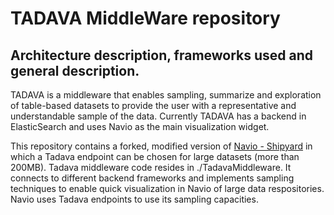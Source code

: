 # TADAVA MiddleWare repository

## Architecture description, frameworks used and general description.

TADAVA is a middleware that enables sampling, summarize and exploration of table-based datasets to provide the user with a representative and understandable sample of the data. Currently TADAVA has a backend in ElasticSearch and uses Navio as the main visualization widget.

This repository contains a forked, modified version of [Navio - Shipyard](https://github.com/john-guerra/navio/) in which a Tadava endpoint can be chosen for large datasets (more than 200MB). 
Tadava middleware code resides in ./TadavaMiddleware. It connects to different backend frameworks and implements sampling techniques to enable quick visualization in Navio of large data respositories. Navio uses Tadava endpoints to use its sampling capacities.